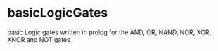 basicLogicGates
===============

basic Logic gates written in prolog for the AND, OR, NAND, NOR, XOR, XNOR and NOT gates
